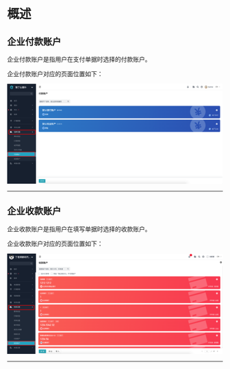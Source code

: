 # 概述

## 企业付款账户
企业付款账户是指用户在支付单据时选择的付款账户。

企业付款账户对应的页面位置如下：

![image](images/pay-account.png)

---
## 企业收款账户

企业收款账户是指用户在填写单据时选择的收款账户。

企业收款账户对应的页面位置如下：

![image](images/account.png)

---












